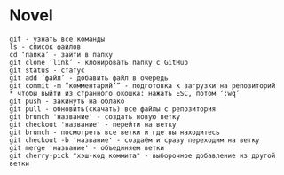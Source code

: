 # Novel
	
	git - узнать все команды
	ls - список файлов
	cd ‘папка’ - зайти в папку
	git clone ‘link’ - клонировать папку с GitHub
	git status - статус
	git add ‘файл’ - добавить файл в очередь
	git commit -m “комментарий’” - подготовка к загрузки на репозиторий
	* чтобы выйти из странного окошка: нажать ESC, потом ‘:wq’
	git push - закинуть на облако
	git pull - обновить(скачать) все файлы с репозитория
	git brunch 'название' - создать новую ветку
	git checkout 'название' - перейти на ветку
	git brunch - посмотреть все ветки и где вы находитесь
	git checkout -b 'название' - создаём и сразу переходим на ветку
	git merge 'название' - объединяем ветки
	git cherry-pick "хэш-код коммита" - выборочное добавление из другой ветки
